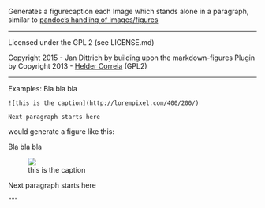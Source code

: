 Generates a figurecaption each Image which stands alone in a paragraph,
similar to [pandoc’s handling of images/figures](http://pandoc.org/README.html#extension-implicit_figures)

--------------------------------------------

Licensed under the GPL 2 (see LICENSE.md)

Copyright 2015 - Jan Dittrich by
building upon the markdown-figures Plugin by
Copyright 2013 - [Helder Correia](http://heldercorreia.com) (GPL2)

--------------------------------------------

Examples:
    Bla bla bla

    ![this is the caption](http://lorempixel.com/400/200/)

    Next paragraph starts here

would generate a figure like this:
    <p> Bla bla bla</p>
    <figure>
        <img src="http://lorempixel.com/400/200/">
        <figcaption>this is the caption</figcaption>
    </figure>
    <p>Next paragraph starts here</p>
"""
